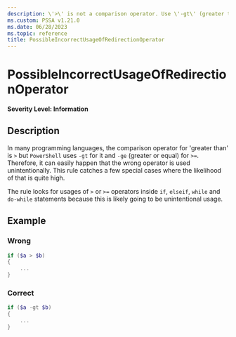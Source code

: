 ```yaml
---
description: \'>\' is not a comparison operator. Use \'-gt\' (greater than) or \'-ge\' (greater or equal).
ms.custom: PSSA v1.21.0
ms.date: 06/28/2023
ms.topic: reference
title: PossibleIncorrectUsageOfRedirectionOperator
---
```

# PossibleIncorrectUsageOfRedirectionOperator

**Severity Level: Information**

## Description

In many programming languages, the comparison operator for 'greater than' is `>` but `PowerShell`
uses `-gt` for it and `-ge` (greater or equal) for `>=`. Therefore, it can easily happen that the
wrong operator is used unintentionally. This rule catches a few special cases where the likelihood
of that is quite high.

The rule looks for usages of `>` or `>=` operators inside `if`, `elseif`, `while` and `do-while`
statements because this is likely going to be unintentional usage.

## Example

### Wrong

```powershell
if ($a > $b)
{
    ...
}
```

### Correct

```powershell
if ($a -gt $b)
{
    ...
}
```

